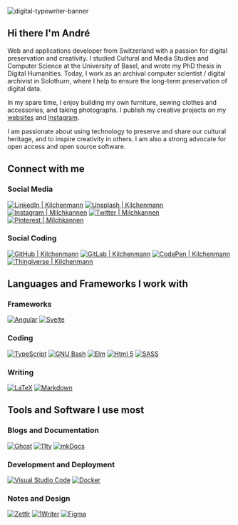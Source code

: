 
![digital-typewriter-banner](https://github.com/kilchenmann/kilchenmann/assets/4253580/acaf818c-95a9-454d-8cd7-fbdbeffa89b2)

## Hi there I'm André

Web and applications developer from Switzerland with a passion for digital preservation and creativity. I studied Cultural and Media Studies and Computer Science at the University of Basel, and wrote my PhD thesis in Digital Humanities. Today, I work as an archival computer scientist / digital archivist in Solothurn, where I help to ensure the long-term preservation of digital data.

In my spare time, I enjoy building my own furniture, sewing clothes and accessories, and taking photographs. I publish my creative projects on my [websites][website] and [Instagram][instagram].

I am passionate about using technology to preserve and share our cultural heritage, and to inspire creativity in others. I am also a strong advocate for open access and open source software.

## Connect with me

### Social Media

[<img src="https://img.shields.io/badge/linkedin--blue?style=for-the-badge&logo=linkedin" alt="LinkedIn | Kilchenmann" />][linkedin]
[<img src="https://img.shields.io/badge/unsplash--darkgrey?style=for-the-badge&logo=unsplash" alt="Unsplash | Kilchenmann" />][unsplash]
[<img src="https://img.shields.io/badge/instagram--e1306c?style=for-the-badge&logo=instagram" alt="Instagram | Milchkannen" />][instagram]
[<img src="https://img.shields.io/badge/twitter--00acee?style=for-the-badge&logo=twitter" alt="Twitter | Milchkannen" />][twitter]
[<img src="https://img.shields.io/badge/pinterest--e60023?style=for-the-badge&logo=pinterest" alt="Pinterest | Milchkannen" />][pinterest]

### Social Coding

[<img src="https://img.shields.io/badge/github--purple?style=for-the-badge&logo=github" alt="GitHub | Kilchenmann" />][github]
[<img src="https://img.shields.io/badge/gitlab--orange?style=for-the-badge&logo=gitlab" alt="GitLab | Kilchenmann" />][gitlab]
[<img src="https://img.shields.io/badge/codepen--green?style=for-the-badge&logo=codepen" alt="CodePen | Kilchenmann" />][codepen]
[<img src="https://img.shields.io/badge/thingiverse--blue?style=for-the-badge&logo=Thingiverse" alt="Thingiverse | Kilchenmann" />][thingiverse]


## Languages and Frameworks I work with

### Frameworks

[<img src="https://img.shields.io/badge/angular--a6120d?style=for-the-badge&logo=angular" alt="Angular" />][angular]
[<img src="https://img.shields.io/badge/svelte--ff3e00?style=for-the-badge&logo=svelte" alt="Svelte" />][svelte]

### Coding

[<img src="https://img.shields.io/badge/typescript--1493ff?style=for-the-badge&logo=typescript" alt="TypeScript" />][typescript]
[<img src="https://img.shields.io/badge/bash--brightgreen?style=for-the-badge&logo=gnubash" alt="GNU Bash" />][gnubash]
[<img src="https://img.shields.io/badge/elm--blue?style=for-the-badge&logo=elm" alt="Elm" />][elm]
[<img src="https://img.shields.io/badge/html5--e34c26?style=for-the-badge&logo=html5" alt="Html 5" />][html5]
[<img src="https://img.shields.io/badge/sass--bf4080?style=for-the-badge&logo=sass" alt="SASS" />][sass]



### Writing

[<img src="https://img.shields.io/badge/latex--008080?style=for-the-badge&logo=latex" alt="LaTeX" />][latex]
[<img src="https://img.shields.io/badge/markdown--blue?style=for-the-badge&logo=markdown" alt="Markdown" />][markdown]


## Tools and Software I use most

### Blogs and Documentation

[<img src="https://img.shields.io/badge/ghost--30cf43?style=for-the-badge&logo=ghost" alt="Ghost" />][ghost]
[<img src="https://img.shields.io/badge/eleventy--black?style=for-the-badge&logo=eleventy" alt="11ty" />][11ty]
[<img src="https://img.shields.io/badge/mkdocs--blue?style=for-the-badge&logo=mkdocs" alt="mkDocs" />][mkdocs]

### Development and Deployment

[<img src="https://img.shields.io/badge/vscode--0078d7?style=for-the-badge&logo=visualstudiocode" alt="Visual Studio Code" />][vscode]
[<img src="https://img.shields.io/badge/docker--blue?style=for-the-badge&logo=docker" alt="Docker" />][docker]

### Notes and Design

[<img src="https://img.shields.io/badge/zettlr--33A67C?style=for-the-badge&logo=zettlr" alt="Zettlr" />][zettlr]
[<img src="https://img.shields.io/badge/1writer--d43431?style=for-the-badge&logo=1writer" alt="1Writer" />][1writer]
[<img src="https://img.shields.io/badge/figma--ff3b00?style=for-the-badge&logo=figma" alt="Figma" />][figma]



[website]: https://blog.lakto.org
[twitter]: https://twitter.com/milchkannen
[instagram]: https://instagram.com/milchkannen
[github]: https://github.com/kilchenmann
[gitlab]: https://gitlab.com/kilchenmann
[linkedin]: https://linkedin.com/in/kilchenmann
[unsplash]: https://unsplash.com/@kilchenmann
[pinterest]: https://www.pinterest.ch/milchkannen
[codepen]: https://codepen.io/kilchenmann
[thingiverse]: https://www.thingiverse.com/kilchenmann

[angular]: https://angular.io
[svelte]: https://svelte.dev
[typescript]: https://www.typescriptlang.org
[html5]: https://developer.mozilla.org/en-US/docs/Web/Guide/HTML/HTML5
[sass]: https://sass-lang.com
[ghost]: https://ghost.org
[11ty]: https://www.11ty.dev
[docker]: https://www.docker.com
[mkdocs]: https://www.mkdocs.org
[elm]: https://elm-lang.org
[figma]: https://www.figma.com 
[vscode]: https://code.visualstudio.com
[1writer]: https://1writerapp.com/
[zettlr]: https://www.zettlr.com
[latex]: https://www.latex-project.org
[gnubash]: https://www.gnu.org/software/bash
[markdown]: https://www.markdownguide.org/
